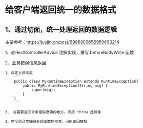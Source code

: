 # 给客户端返回统一的数据格式


## 1、通过切面，统一处理返回的数据逻辑

主要参考：https://juejin.cn/post/6986800656950493214

1、@RestControllerAdvice 注解实现，重写 beforeBodyWrite 函数


2、业务错误信息返回

    1、自定义异常类
        ```
        public class MyRuntimeException extends RuntimeException{
            public MyRuntimeException(String msg) {
                super(msg);
            }
        }
        ```
   
    2、 在需要返回业务错误逻辑的地方，直接 throw 此异常
    
    3、在全局异常捕获处理函数的地方，组织返回数据

